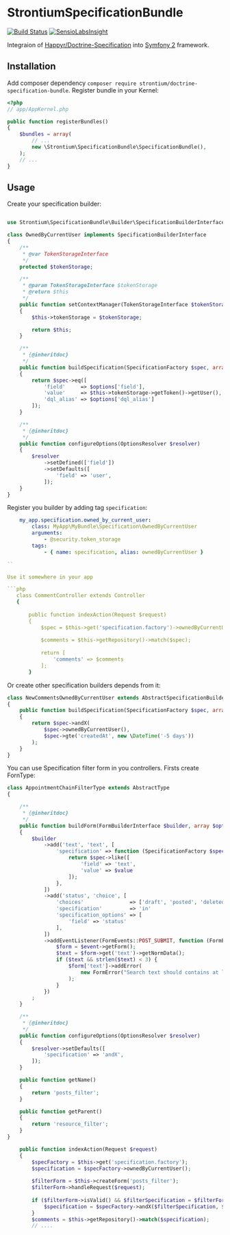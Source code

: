 StrontiumSpecificationBundle
===================

[![Build Status](https://travis-ci.org/Strontium-90/SpecificationBundle.svg?branch=master)](https://travis-ci.org/Strontium-90/SpecificationBundle)
[![SensioLabsInsight](https://insight.sensiolabs.com/projects/f7c99c8d-062d-4082-81dc-e9ba9281908e/mini.png)](https://insight.sensiolabs.com/projects/f7c99c8d-062d-4082-81dc-e9ba9281908e)

Integraion of [Happyr/Doctrine-Specification](https://github.com/Happyr/Doctrine-Specification) into [Symfony 2](https://github.com/symfony/symfony) framework.

Installation
------------
Add composer dependency `composer require strontium/doctrine-specification-bundle`.
Register bundle in your Kernel:

``` php
<?php
// app/AppKernel.php

public function registerBundles()
{
    $bundles = array(
        // ...
        new \Strontium\SpecificationBundle\SpecificationBundle(),
    );
    // ...
}

```

Usage
--------------

Create your specification builder:
```php

use Strontium\SpecificationBundle\Builder\SpecificationBuilderInterface;

class OwnedByCurrentUser implements SpecificationBuilderInterface
{
    /**
     * @var TokenStorageInterface
     */
    protected $tokenStorage;

    /**
     * @param TokenStorageInterface $tokenStorage
     * @return $this
     */
    public function setContextManager(TokenStorageInterface $tokenStorage)
    {
        $this->tokenStorage = $tokenStorage;

        return $this;
    }

    /**
     * {@inheritdoc}
     */
    public function buildSpecification(SpecificationFactory $spec, array $options)
    {
        return $spec->eq([
            'field'     => $options['field'],
            'value'     => $this->tokenStorage->getToken()->getUser(),
            'dql_alias' => $options['dql_alias']
        ]);
    }

    /**
     * {@inheritdoc}
     */
    public function configureOptions(OptionsResolver $resolver)
    {
        $resolver
            ->setDefined(['field'])
            ->setDefaults([
                'field' => 'user',
            ]);
    }
}

```

Register you builder by adding tag `specification`:
```yml
    my_app.specification.owned_by_current_user:
        class: MyApp\MyBundle\Specification\OwnedByCurrentUser
        arguments:
            - @security.token_storage
        tags:
            - { name: specification, alias: ownedByCurrentUser }

``

Use it somewhere in your app

```php
   class CommentController extends Controller
   {
   
       public function indexAction(Request $request)
       {
           $spec = $this->get('specification.factory')->ownedByCurrentUser();
           
           $comments = $this->getRepository()->match($spec);
           
           return [
               'comments' => $comments
           ];
       }
```

Or create other specification builders depends from it:

```php
class NewCommentsOwnedByCurrentUser extends AbstractSpecificationBuilder
{
    public function buildSpecification(SpecificationFactory $spec, array $options)
    {
        return $spec->andX(
            $spec->ownedByCurrentUser(),
            $spec->gte('createdAt', new \DateTime('-5 days'))
        );
    }
}

```

You can use Specification filter form in you controllers.
Firsts create FornType:
```php
class AppointmentChainFilterType extends AbstractType
{

    /**
     * {@inheritdoc}
     */
    public function buildForm(FormBuilderInterface $builder, array $options)
    {
        $builder
            ->add('text', 'text', [
                'specification' => function (SpecificationFactory $spec, $value) {
                    return $spec->like([
                        'field' => 'text',
                        'value' => $value
                    ]);
                },
            ])
            ->add('status', 'choice', [
                'choices'               => ['draft', 'posted', 'deleted'],
                'specification'         => 'in'
                'specification_options' => [
                    'field' => 'status'
                ],
            ])
            ->addEventListener(FormEvents::POST_SUBMIT, function (FormEvent $event) {
                $form = $event->getForm();
                $text = $form->get('text')->getNormData();
                if ($text && strlen($text) < 3) {
                    $form['text']->addError(
                        new FormError("Search text should contains at least 3 symbols.")
                    );
                }
            })
        ;
    }

    /**
     * {@inheritdoc}
     */
    public function configureOptions(OptionsResolver $resolver)
    {
        $resolver->setDefaults([
            'specification' => 'andX',
        ]);
    }

    public function getName()
    {
        return 'posts_filter';
    }

    public function getParent()
    {
        return 'resource_filter';
    }
} 
```


```php
    public function indexAction(Request $request)
    {
        $specFactory = $this->get('specification.factory');
        $specification = $specFactory->ownedByCurrentUser();
                      
        $filterForm = $this->createForm('posts_filter');
        $filterForm->handleRequest($request);
            
        if ($filterForm->isValid() && $filterSpecification = $filterForm->getData()) {
            $specification = $specFactory->andX($filterSpecification, $specification); 
        }
        $comments = $this->getRepository()->match($specification);  
        // ....
```        
